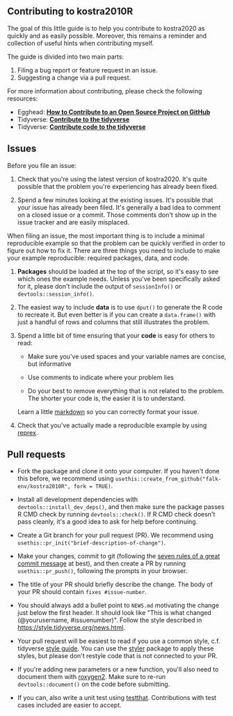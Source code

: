 ## Contributing to kostra2010R

The goal of this little guide is to help you contribute to kostra2020 as quickly and as easily possible. 
Moreover, this remains a reminder and collection of useful hints when contributing myself. 

The guide is divided into two main parts:

1. Filing a bug report or feature request in an issue.
1. Suggesting a change via a pull request.

For more information about contributing, please check the following resources:

* Egghead: [**How to Contribute to an Open Source Project on GitHub**](https://app.egghead.io/playlists/how-to-contribute-to-an-open-source-project-on-github)
* Tidyverse: [**Contribute to the tidyverse**](https://rstd.io/tidy-contrib)
* Tidyverse: [**Contribute code to the tidyverse**](https://www.tidyverse.org/blog/2017/08/contributing/)

## Issues

Before you file an issue:

1.  Check that you're using the latest version of kostra2020. It's quite possible that the problem you're experiencing has already been fixed.

1.  Spend a few minutes looking at the existing issues. It's possible that your issue has already been filed.
    It's generally a bad idea to comment on a closed issue or a commit. 
    Those comments don't show up in the issue tracker and are easily misplaced.

When filing an issue, the most important thing is to include a minimal reproducible example so that the problem can be quickly verified in order to figure out how to fix it.
There are three things you need to include to make your example reproducible: required packages, data, and code.

1.  **Packages** should be loaded at the top of the script, so it's easy to see which ones the example needs. 
    Unless you've been specifically asked for it, please don't include the output of `sessionInfo()` or `devtools::session_info()`.

1.  The easiest way to include **data** is to use `dput()` to generate the R code to recreate it. 
    But even better is if you can create a `data.frame()` with just a handful of rows and columns that still illustrates the problem.

1.  Spend a little bit of time ensuring that your **code** is easy for others to read:
  
    * Make sure you've used spaces and your variable names are concise, but informative
  
    * Use comments to indicate where your problem lies
  
    * Do your best to remove everything that is not related to the problem. The shorter your code is, the easier it is to understand.
     
    Learn a little [markdown](https://help.github.com/articles/basic-writing-and-formatting-syntax/) so you can correctly format your issue.
    
1.  Check that you've actually made a reproducible example by using [reprex](https://www.tidyverse.org/help/#reprex).

## Pull requests

*   Fork the package and clone it onto your computer. If you haven't done this before, we recommend using `usethis::create_from_github("falk-env/kostra2010R", fork = TRUE)`.

*   Install all development dependencies with `devtools::install_dev_deps()`, and then make sure the package passes R CMD check by running `devtools::check()`. 
    If R CMD check doesn't pass cleanly, it's a good idea to ask for help before continuing. 

*   Create a Git branch for your pull request (PR). We recommend using `usethis::pr_init("brief-description-of-change")`.

*   Make your changes, commit to git (following the [seven rules of a great commit message](https://github.com/MrKiven/Standard-commit-message) at best), and then create a PR by running `usethis::pr_push()`, following the prompts in your browser.
*   The title of your PR should briefly describe the change.
    The body of your PR should contain `fixes #issue-number`.

*   You should always add a bullet point to `NEWS.md` motivating the change just below the first header.
    It should look like "This is what changed (@yourusername, #issuenumber)".
    Follow the style described in <https://style.tidyverse.org/news.html>.

*   Your pull request will be easiest to read if you use a common style, c.f. tidyverse [style guide](https://style.tidyverse.org).
    You can use the [styler](https://CRAN.R-project.org/package=styler) package to apply these styles, but please don't restyle code that is not connected to your PR.

*   If you're adding new parameters or a new function, you'll also need to document them with [roxygen2](https://cran.r-project.org/package=roxygen2).
    Make sure to re-run `devtools::document()` on the code before submitting.

*   If you can, also write a unit test using [testthat](https://cran.r-project.org/package=testthat).
    Contributions with test cases included are easier to accept.

